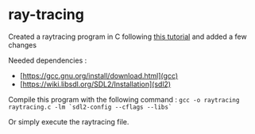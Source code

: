 # ray-tracing
Created a raytracing program in C following [this tutorial](https://www.youtube.com/watch?v=2BLRLuczykM) and added a few changes

Needed dependencies :
- [https://gcc.gnu.org/install/download.html](gcc)
- [https://wiki.libsdl.org/SDL2/Installation](sdl2)

Compile this program with the following command :
``gcc -o raytracing raytracing.c -lm `sdl2-config --cflags --libs` ``

Or simply execute the raytracing file.


